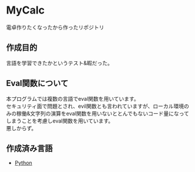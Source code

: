 # MyCalc
電卓作りたくなったから作ったリポジトリ

## 作成目的
言語を学習できたかというテスト&暇だった。

## Eval関数について
本プログラムでは複数の言語でeval関数を用いています。<br>
セキュリティ面で問題とされ、evil関数とも言われていますが、ローカル環境のみの稼働&文字列の演算をeval関数を用いないととんでもないコード量になってしまうことを考慮しeval関数を用いています。<br>
悪しからず。

## 作成済み言語
<ul>
  <li><a href="https://github.com/Unigmos/MyCalc/tree/main/python">Python</a></li>
</ul>
